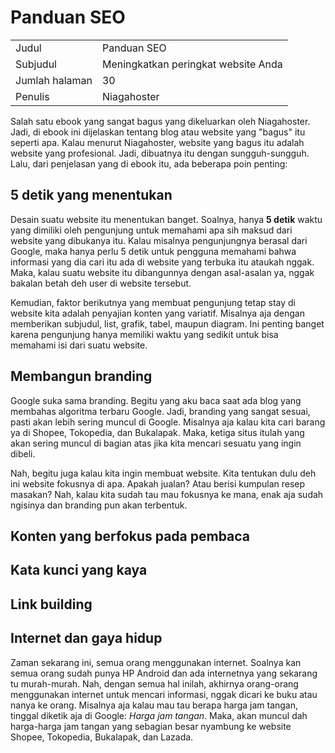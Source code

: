 # Panduan SEO

| | |
|---|---|
| Judul | Panduan SEO |
| Subjudul | Meningkatkan peringkat website Anda |
| Jumlah halaman | 30 |
| Penulis | Niagahoster | 

Salah satu ebook yang sangat bagus yang dikeluarkan oleh Niagahoster. Jadi, di ebook ini dijelaskan tentang blog atau website yang "bagus" itu seperti apa. Kalau menurut Niagahoster, website yang bagus itu adalah website yang profesional. Jadi, dibuatnya itu dengan sungguh-sungguh. Lalu, dari penjelasan yang di ebook itu, ada beberapa poin penting:

## 5 detik yang menentukan

Desain suatu website itu menentukan banget. Soalnya, hanya **5 detik** waktu yang dimiliki oleh pengunjung untuk memahami apa sih maksud dari website yang dibukanya itu. Kalau misalnya pengunjungnya berasal dari Google, maka hanya perlu 5 detik untuk pengguna memahami bahwa informasi yang dia cari itu ada di website yang terbuka itu ataukah nggak. Maka, kalau suatu website itu dibangunnya dengan asal-asalan ya, nggak bakalan betah deh user di website tersebut.

Kemudian, faktor berikutnya yang membuat pengunjung tetap stay di website kita adalah penyajian konten yang variatif. Misalnya aja dengan memberikan subjudul, list, grafik, tabel, maupun diagram. Ini penting banget karena pengunjung hanya memiliki waktu yang sedikit untuk bisa memahami isi dari suatu website.

## Membangun branding

Google suka sama branding. Begitu yang aku baca saat ada blog yang membahas algoritma terbaru Google. Jadi, branding yang sangat sesuai, pasti akan lebih sering muncul di Google. Misalnya aja kalau kita cari barang ya di Shopee, Tokopedia, dan Bukalapak. Maka, ketiga situs itulah yang akan sering muncul di bagian atas jika kita mencari sesuatu yang ingin dibeli.

Nah, begitu juga kalau kita ingin membuat website. Kita tentukan dulu deh ini website fokusnya di apa. Apakah jualan? Atau berisi kumpulan resep masakan? Nah, kalau kita sudah tau mau fokusnya ke mana, enak aja sudah ngisinya dan branding pun akan terbentuk.

## Konten yang berfokus pada pembaca

## Kata kunci yang kaya

## Link building

## Internet dan gaya hidup

Zaman sekarang ini, semua orang menggunakan internet. Soalnya kan semua orang sudah punya HP Android dan ada internetnya yang sekarang tu murah-murah. Nah, dengan semua hal inilah, akhirnya orang-orang menggunakan internet untuk mencari informasi, nggak dicari ke buku atau nanya ke orang. Misalnya aja kalau mau tau berapa harga jam tangan, tinggal diketik aja di Google: _Harga jam tangan_. Maka, akan muncul dah harga-harga jam tangan yang sebagian besar nyambung ke website Shopee, Tokopedia, Bukalapak, dan Lazada.